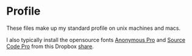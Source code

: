# Profile

These files make up my standard profile on unix machines and macs.

I also typically install the opensource fonts [Anonymous Pro](http://www.marksimonson.com/fonts/view/anonymous-pro) and [Source Code Pro](https://en.wikipedia.org/wiki/Source_Code_Pro) from this Dropbox [share](https://www.dropbox.com/sh/zz0jcv67iwzqraz/AAAAW98h-zD3mTKepT6PqrFIa?dl=0).